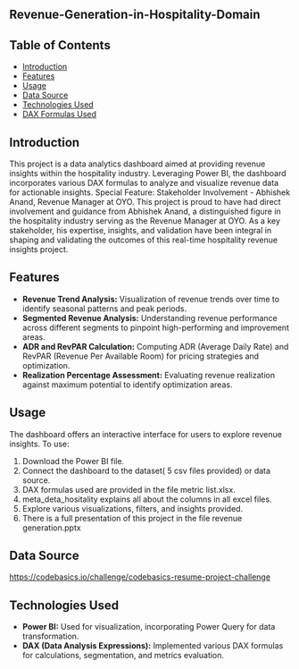 ## Revenue-Generation-in-Hospitality-Domain
## Table of Contents
- [Introduction](#introduction)
- [Features](#features)
- [Usage](#usage)
- [Data Source](#data-source)
- [Technologies Used](#technologies-used)
- [DAX Formulas Used](#dax-formulas-used)

## Introduction
This project is a data analytics dashboard aimed at providing revenue insights within the hospitality industry. Leveraging Power BI, the dashboard incorporates various DAX formulas to analyze and visualize revenue data for actionable insights.
Special Feature: Stakeholder Involvement - Abhishek Anand, Revenue Manager at OYO. This project is proud to have had direct involvement and guidance from Abhishek Anand, a distinguished figure in the hospitality industry serving as the Revenue Manager at OYO. As a key stakeholder, his expertise, insights, and validation have been integral in shaping and validating the outcomes of this real-time hospitality revenue insights project.

## Features
- **Revenue Trend Analysis:** Visualization of revenue trends over time to identify seasonal patterns and peak periods.
- **Segmented Revenue Analysis:** Understanding revenue performance across different segments to pinpoint high-performing and improvement areas.
- **ADR and RevPAR Calculation:** Computing ADR (Average Daily Rate) and RevPAR (Revenue Per Available Room) for pricing strategies and optimization.
- **Realization Percentage Assessment:** Evaluating revenue realization against maximum potential to identify optimization areas.

## Usage
The dashboard offers an interactive interface for users to explore revenue insights. To use:
1. Download the Power BI file.
2. Connect the dashboard to the dataset( 5 csv files provided) or data source.
3. DAX formulas used are provided in the file metric list.xlsx.
4. meta_deta_hositality explains all about the columns in all excel files.
5. Explore various visualizations, filters, and insights provided.
6. There is a full presentation of this project in the file revenue generation.pptx

## Data Source
https://codebasics.io/challenge/codebasics-resume-project-challenge

## Technologies Used
- **Power BI:** Used for visualization, incorporating Power Query for data transformation.
- **DAX (Data Analysis Expressions):** Implemented various DAX formulas for calculations, segmentation, and metrics evaluation.




